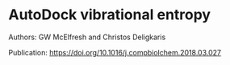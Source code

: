 # AutoDock vibrational entropy

Authors: GW McElfresh and Christos Deligkaris

Publication: https://doi.org/10.1016/j.compbiolchem.2018.03.027 
